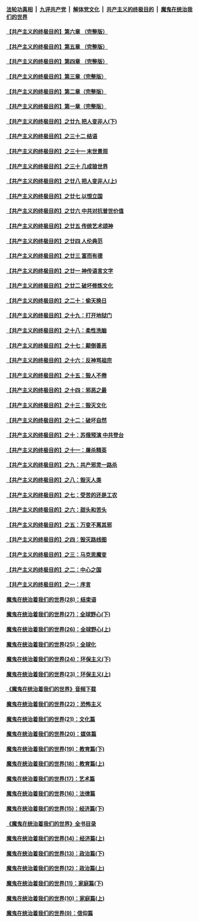 ####  [法轮功真相](../../../../basic/blob/master/README.md?t=05180331) &nbsp;|&nbsp; [九评共产党](../../../../9ping.md/blob/master/README.md?t=05180331) &nbsp;|&nbsp; [解体党文化](../../../../jtdwh.md/blob/master/README.md?t=05180331)  &nbsp;|&nbsp; [共产主义的终极目的](../../../../gczydzjmd.md/blob/master/README.md?t=05180331) &nbsp;|&nbsp; [魔鬼在统治我们的世界](../../../../mgztzwmdsj.md/blob/master/README.md?t=05180331) 

#### [【共产主义的终极目的】第六章 （完整版）](../pages/nsc422/n11428913.md?t=05180331) 

#### [【共产主义的终极目的】第五章 （完整版）](../pages/nsc422/n11428912.md?t=05180331) 

#### [【共产主义的终极目的】第四章 （完整版）](../pages/nsc422/n11428907.md?t=05180331) 

#### [【共产主义的终极目的】第三章（完整版）](../pages/nsc422/n11428848.md?t=05180331) 

#### [【共产主义的终极目的】第二章（完整版）](../pages/nsc422/n11428831.md?t=05180331) 

#### [【共产主义的终极目的】第一章（完整版）](../pages/nsc422/n11417651.md?t=05180331) 

#### [【共产主义的终极目的】之廿九 把人变非人(下)](../pages/nsc422/n11344140.md?t=05180331) 

#### [【共产主义的终极目的】之三十二 结语](../pages/nsc422/n11360535.md?t=05180331) 

#### [【共产主义的终极目的】之三十一 末世景观](../pages/nsc422/n11351129.md?t=05180331) 

#### [【共产主义的终极目的】之三十 几成狼世界](../pages/nsc422/n11348280.md?t=05180331) 

#### [【共产主义的终极目的】之廿八 把人变非人(上)](../pages/nsc422/n11340492.md?t=05180331) 

#### [【共产主义的终极目的】之廿七 以恨立国](../pages/nsc422/n11336944.md?t=05180331) 

#### [【共产主义的终极目的】之廿六 中共对抗普世价值](../pages/nsc422/n11324785.md?t=05180331) 

#### [【共产主义的终极目的】之廿五 传统艺术颂神](../pages/nsc422/n11296396.md?t=05180331) 

#### [【共产主义的终极目的】之廿四 人伦典范](../pages/nsc422/n11296397.md?t=05180331) 

#### [【共产主义的终极目的】之廿三 富而有德](../pages/nsc422/n11283598.md?t=05180331) 

#### [【共产主义的终极目的】之廿一 神传语言文字](../pages/nsc422/n11263265.md?t=05180331) 

#### [【共产主义的终极目的】之廿二 破坏修炼文化](../pages/nsc422/n11245728.md?t=05180331) 

#### [【共产主义的终极目的】之二十：偷天换日](../pages/nsc422/n11238846.md?t=05180331) 

#### [【共产主义的终极目的】之十九：打开地狱门](../pages/nsc422/n11206376.md?t=05180331) 

#### [【共产主义的终极目的】之十八：柔性洗脑](../pages/nsc422/n11199994.md?t=05180331) 

#### [【共产主义的终极目的】之十七：颠倒善恶](../pages/nsc422/n11179782.md?t=05180331) 

#### [【共产主义的终极目的】之十六：反神骂祖宗](../pages/nsc422/n11166798.md?t=05180331) 

#### [【共产主义的终极目的】之十五：毁人不倦](../pages/nsc422/n11166792.md?t=05180331) 

#### [【共产主义的终极目的】之十四：邪恶之最](../pages/nsc422/n11150249.md?t=05180331) 

#### [【共产主义的终极目的】之十三：毁灭文化](../pages/nsc422/n11135227.md?t=05180331) 

#### [【共产主义的终极目的】之十二：破坏自然](../pages/nsc422/n11135214.md?t=05180331) 

#### [【共产主义的终极目的】之十：苏俄预演 中共登台](../pages/nsc422/n11118424.md?t=05180331) 

#### [【共产主义的终极目的】之十一：屠杀精英](../pages/nsc422/n11118442.md?t=05180331) 

#### [【共产主义的终极目的】之九：共产邪灵一路杀](../pages/nsc422/n11114139.md?t=05180331) 

#### [【共产主义的终极目的】之八：毁灭人类](../pages/nsc422/n11108503.md?t=05180331) 

#### [【共产主义的终极目的】之七：受苦的还是工农](../pages/nsc422/n11101809.md?t=05180331) 

#### [【共产主义的终极目的】之六：甜头和苦头](../pages/nsc422/n11096971.md?t=05180331) 

#### [【共产主义的终极目的】之五：万变不离其邪](../pages/nsc422/n11091285.md?t=05180331) 

#### [【共产主义的终极目的】之四：毁灭路线图](../pages/nsc422/n11086284.md?t=05180331) 

#### [【共产主义的终极目的】之三：马克思魔变](../pages/nsc422/n11061941.md?t=05180331) 

#### [【共产主义的终极目的】之二：中心之国](../pages/nsc422/n11047728.md?t=05180331) 

#### [【共产主义的终极目的】之一：序言](../pages/nsc422/n11086077.md?t=05180331) 

#### [魔鬼在统治着我们的世界(28)：结束语](../pages/nsc422/n10936246.md?t=05180331) 

#### [魔鬼在统治着我们的世界(27)：全球野心(下)](../pages/nsc422/n10928319.md?t=05180331) 

#### [魔鬼在统治着我们的世界(26)：全球野心(上)](../pages/nsc422/n10900318.md?t=05180331) 

#### [魔鬼在统治着我们的世界(25)：全球化](../pages/nsc422/n10788205.md?t=05180331) 

#### [魔鬼在统治着我们的世界(24)：环保主义(下)](../pages/nsc422/n10695307.md?t=05180331) 

#### [魔鬼在统治着我们的世界(23)：环保主义(上)](../pages/nsc422/n10688613.md?t=05180331) 

#### [《魔鬼在统治着我们的世界》音频下载](../pages/nsc422/n10635553.md?t=05180331) 

#### [魔鬼在统治着我们的世界(22)：恐怖主义](../pages/nsc422/n10614727.md?t=05180331) 

#### [魔鬼在统治着我们的世界(21)：文化篇](../pages/nsc422/n10597706.md?t=05180331) 

#### [魔鬼在统治着我们的世界(20)：媒体篇](../pages/nsc422/n10586579.md?t=05180331) 

#### [魔鬼在统治着我们的世界(19)：教育篇(下)](../pages/nsc422/n10564808.md?t=05180331) 

#### [魔鬼在统治着我们的世界(18)：教育篇(上)](../pages/nsc422/n10526970.md?t=05180331) 

#### [魔鬼在统治着我们的世界(17)：艺术篇](../pages/nsc422/n10499093.md?t=05180331) 

#### [魔鬼在统治着我们的世界(16)：法律篇](../pages/nsc422/n10485969.md?t=05180331) 

#### [魔鬼在统治着我们的世界(15)：经济篇(下)](../pages/nsc422/n10469975.md?t=05180331) 

#### [《魔鬼在统治着我们的世界》全书目录](../pages/nsc422/n10464261.md?t=05180331) 

#### [魔鬼在统治着我们的世界(14)：经济篇(上)](../pages/nsc422/n10457370.md?t=05180331) 

#### [魔鬼在统治着我们的世界(13)：政治篇(下)](../pages/nsc422/n10448270.md?t=05180331) 

#### [魔鬼在统治着我们的世界(12)：政治篇(上)](../pages/nsc422/n10444576.md?t=05180331) 

#### [魔鬼在统治着我们的世界(11)：家庭篇(下)](../pages/nsc422/n10440961.md?t=05180331) 

#### [魔鬼在统治着我们的世界(10)：家庭篇(上)](../pages/nsc422/n10435448.md?t=05180331) 

#### [魔鬼在统治着我们的世界(9)：信仰篇](../pages/nsc422/n10432159.md?t=05180331) 

